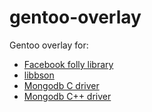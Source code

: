 gentoo-overlay
==============

Gentoo overlay for:
 * [Facebook folly library](https://github.com/facebook/folly)
 * [libbson](https://github.com/mongodb/libbson)
 * [Mongodb C driver](https://github.com/mongodb/mongo-c-driver)
 * [Mongodb C++ driver](https://github.com/mongodb/mongo-cxx-driver)
